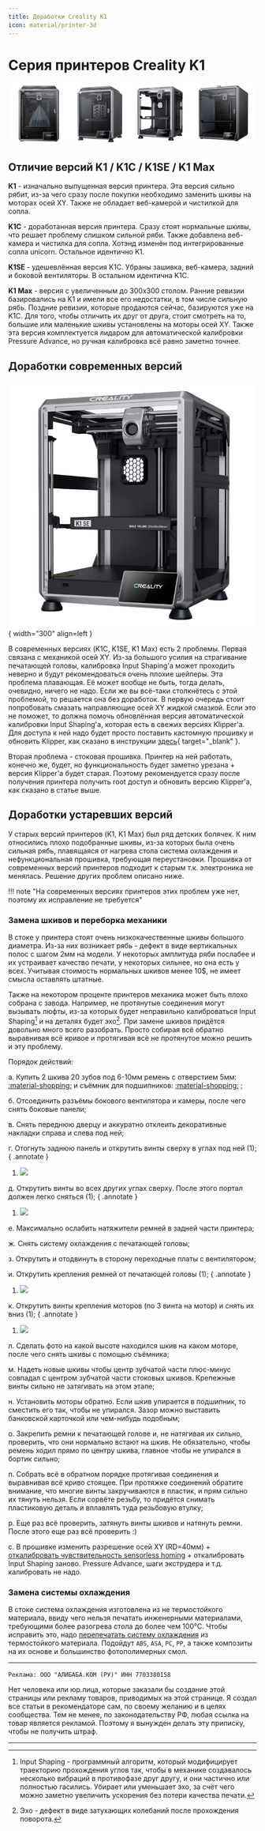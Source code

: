 ```yaml
---
title: Доработки Creality K1
icon: material/printer-3d
---
```


# Серия принтеров Creality K1

![](./pics/k1_series.png)

## Отличие версий K1 / K1C / K1SE / K1 Max

**K1** - изначально выпущенная версия принтера. Эта версия сильно рябит, из-за чего сразу после покупки необходимо заменить шкивы на моторах осей XY. Также не обладает веб-камерой и чистилкой для сопла.

**K1C** - доработанная версия принтера. Сразу стоят нормальные шкивы, что решает проблему слишком сильной ряби. Также добавлена веб-камера и чистилка для сопла. Хотэнд изменён под интегрированные сопла unicorn. Остальное идентично K1.

**K1SE** - удешевлённая версия K1C. Убраны зашивка, веб-камера, задний и боковой вентиляторы. В остальном идентична K1C.

**K1 Max** - версия с увеличенным до 300x300 столом. Ранние ревизии базировались на K1 и имели все его недостатки, в том числе сильную рябь. Поздние ревизии, которые продаются сейчас, базируются уже на K1C. Для того, чтобы отличить их друг от друга, стоит смотреть на то, большие или маленькие шкивы установлены на моторы осей XY. Также эта версия комплектуется лидаром для автоматической калибровки Pressure Advance, но ручная калибровка всё равно заметно точнее.

## Доработки современных версий

![](./pics/k1se.png){ width="300" align=left }

В современных версиях (K1C, K1SE, K1 Max) есть 2 проблемы. Первая связана с механикой осей XY. Из-за большого усилия на страгивание печатающей головы, калибровка Input Shaping'а может проходить неверно и будут рекомендоваться очень плохие шейперы. Эта проблема плавающая. Её может вообще не быть, тогда делать, очевидно, ничего не надо. Если же вы всё-таки столкнётесь с этой проблемой, то решается она без доработок. В первую очередь стоит попробовать смазать направляющие осей XY жидкой смазкой. Если это не поможет, то должна помочь обновлённая версия автоматической калибровки Input Shaping'а, которая есть в свежих версиях Klipper'а. Для доступа к ней надо будет просто поставить кастомную прошивку и обновить Klipper, как сказано в инструкции [здесь](https://github.com/Tombraider2006/K1/blob/main/version_config/readme.md){ target="_blank" }.

Вторая проблема - стоковая прошивка. Принтер на ней работать, конечно же, будет, но функциональность будет заметно урезана + версия Klipper'а будет старая. Поэтому рекомендуется сразу после получения принтера получить root доступ и обновить версию Klipper'а, как сказано в статье выше.

## Доработки устаревших версий

У старых версий принтеров (K1, K1 Max) был ряд детских болячек. К ним относились плохо подобранные шкивы, из-за которых была очень сильная рябь, плавящаяся от нагрева стола система охлаждения и нефункциональная прошивка, требующая переустановки. Прошивка от современных версий принтеров подходит к старым т.к. электроника не менялась. Решение других проблем описано ниже.

!!! note "На современных версиях принтеров этих проблем уже нет, поэтому их исправление не требуется"

### Замена шкивов и переборка механики

В стоке у принтера стоят очень низкокачественные шкивы большого диаметра. Из-за них возникает рябь - дефект в виде вертикальных полос с шагом 2мм на модели. У некоторых амплитуда ряби послабее и их устраивает качество печати, у некоторых сильнее, но она есть у всех. Учитывая стоимость нормальных шкивов менее 10$, не имеет смысла оставлять штатные.

Также на некотором проценте принтеров механика может быть плохо собрана с завода. Например, не протянутые соединения могут вызывать люфты, из-за которых будет неправильно калиброваться Input Shaping[^1] и на деталях будет эхо[^2]. При замене шкивов придётся довольно много всего разобрать. Просто собирая всё обратно выравнивая всё кривое и протягивая всё не протянутое можно решить и эту проблему.

Порядок действий:

а. Купить 2 шкива 20 зубов под 6-10мм ремень с отверстием 5мм: [:material-shopping:](https://alli.pub/6u3lv1?erid=2SDnjeAACsA) и съёмник для подшипников: [:material-shopping:](https://www.vseinstrumenti.ru/product/peredvizhnoj-2-h-lapyj-semnik-s-fiksatorom-avtodelo-75-mm-f19-35-mm-41875-11632-1167274/) ;

б. Отсоединить разъёмы бокового вентилятора и камеры, после чего снять боковые панели;

в. Снять переднюю дверцу и аккуратно отклеить декоративные накладки справа и слева под ней;

г. Отогнуть заднюю панель и открутить винты сверху в углах под ней (1);
{ .annotate }

1. ![](pics/k1_back_panel_screws.png)

д. Открутить винты во всех других углах сверху. После этого портал должен легко сняться (1);
{ .annotate }

1. ![](pics/k1_portal_screws.png)

е. Максимально ослабить натяжители ремней в задней части принтера;

ж. Снять систему охлаждения с печатающей головы;

з. Открутить и отодвинуть в сторону переходные платы с вентилятором;

и.  Открутить крепления ремней от печатающей головы (1);
{ .annotate }

1. ![](pics/k1_belt_mount.png)

к. Открутить винты крепления моторов (по 3 винта на мотор) и снять их вниз (1);
{ .annotate }

1. ![](pics/k1_motor_screws.png)

л. Сделать фото на какой высоте находился шкив на каком моторе, после чего снять шкивы с помощью съёмника;

м. Надеть новые шкивы чтобы центр зубчатой части плюс-минус совпадал с центром зубчатой части стоковых шкивов. Крепежные винты сильно не затягивать на этом этапе;

н. Установить моторы обратно. Если шкив упирается в подшипник, то сместить его так, чтобы не упирался. Зазор можно выставить банковской карточкой или чем-нибудь подобным;

о. Закрепить ремни к печатающей голове и, не натягивая их сильно, проверить, что они нормально встают на шкив. Не обязательно, чтобы ремень ходил прямо по центру шкива, главное чтобы не упирался в бортик сильно;

п. Собрать всё в обратном порядке протягивая соединения и выравнивая всё криво стоящее. При протяжке соединений обратите внимание, что многие винты закручиваются в пластик, и прям сильно их тянуть нельзя. Если сорвёте резьбу, то придётся снимать пластиковую деталь и вплавлять туда резьбовую втулку;

р. Еще раз всё проверить, затянуть винты шкивов и натянуть ремни. После этого еще раз всё проверить :)

с. В прошивке изменить разрешение осей XY (RD=40мм) + [откалибровать чувствительность sensorless homing](https://www.klipper3d.org/TMC_Drivers.html#tuning) + откалибровать Input Shaping заново. Pressure Advance, шаги экструдера и т.д. калибровать не надо.

### Замена системы охлаждения

В стоке система охлаждения изготовлена из не термостойкого материала, ввиду чего нельзя печатать инженерными материалами, требующими более разогрева стола до более чем 100°C. Чтобы исправить это, надо [перепечатать систему охлаждения](https://www.printables.com/model/558128-creality-k1-k3d-cooling-system) из термостойкого материала. Подойдут `ABS`, `ASA`, `PC`, `PP`, а также композиты на их основе и большинство фотополимерных смол.

[^1]: Input Shaping - программный алгоритм, который модифицирует траекторию прохождения углов так, чтобы в механике создавалось несколько вибраций в противофазе друг другу, и они частично или полностью гасились. Убирает или уменьшает эхо, за счёт чего можно заметно увеличить ускорения без потери качества печати.
[^2]: Эхо - дефект в виде затухающих колебаний после прохождения поворота.
[^3]: Рябь - дефект, выглядящий как повторяющиеся с шагом 2мм вертикальные полосы на модели. Обычно не убирается никак, просто находится диапазон скоростей, в котором амплитуда ряби меньше. Но на некоторых принтерах есть рабочие рецепты борьбы с этим дефектом.

---

`Реклама: ООО "АЛИБАБА.КОМ (РУ)" ИНН 7703380158`

Нет человека или юр.лица, которые заказали бы создание этой страницы или рекламу товаров, приводимых на этой странице. Я создал все статьи в рекомендаторе сам, по своему желанию и в целях сообщества. Тем не менее, по законодательству РФ, любая ссылка на товар является рекламой. Поэтому я вынужден делать эту приписку, чтобы не получить штраф.

---